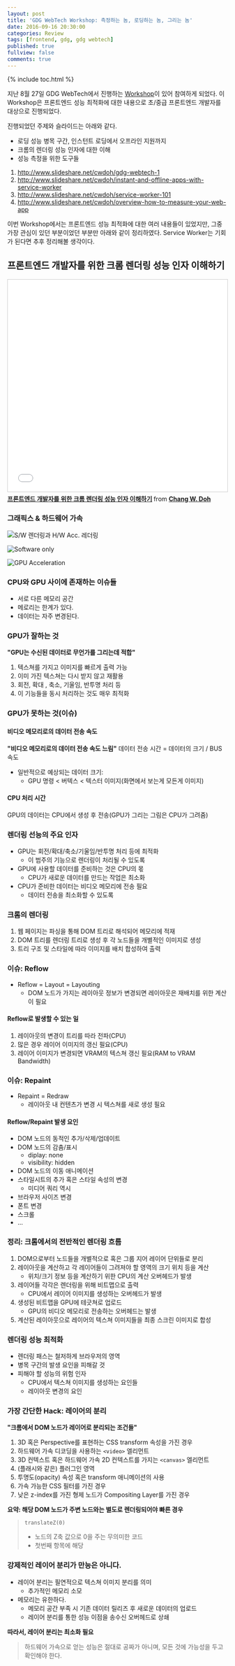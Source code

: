 ```yaml
---
layout: post
title: 'GDG WebTech Workshop: 측정하는 놈, 로딩하는 놈, 그리는 놈'
date: 2016-09-16 20:30:00
categories: Review
tags: [frontend, gdg, gdg webtech]
published: true
fullview: false
comments: true
---
```


{% include toc.html %}

지난 8월 27일 GDG WebTech에서 진행하는 [Workshop](http://onoffmix.com/event/75765)이 있어 참여하게 되었다. 이 Workshop은 프론트엔드 성능 최적화에 대한 내용으로 초/중급 프론트엔드 개발자를 대상으로 진행되었다.

진행되었던 주제와 슬라이드는 아래와 같다.

* 로딩 성능 병목 구간, 인스턴트 로딩에서 오프라인 지원까지
* 크롬의 렌더링 성능 인자에 대한 이해
* 성능 측정을 위한 도구들

1. http://www.slideshare.net/cwdoh/gdg-webtech-1
2. http://www.slideshare.net/cwdoh/instant-and-offline-apps-with-service-worker
3. http://www.slideshare.net/cwdoh/service-worker-101
4. http://www.slideshare.net/cwdoh/overview-how-to-measure-your-web-app

이번 Workshop에서는 프론트엔드 성능 최적화에 대한 여러 내용들이 있었지만, 그중 가장 관심이 있던 부분이었던 부분만 아래와 같이 정리하였다. Service Worker는 기회가 된다면 추후 정리해볼 생각이다.

## 프론트엔드 개발자를 위한 크롬 렌더링 성능 인자 이해하기

<iframe src="//www.slideshare.net/slideshow/embed_code/key/gB5gPyQK2Z5iyG" width="595" height="485" frameborder="0" marginwidth="0" marginheight="0" scrolling="no" style="border:1px solid #CCC; border-width:1px; margin-bottom:5px; max-width: 100%;" allowfullscreen> </iframe> <div style="margin-bottom:5px"> <strong> <a href="//www.slideshare.net/cwdoh/gdg-webtech-1" title="프론트엔드 개발자를 위한 크롬 렌더링 성능 인자 이해하기" target="_blank">프론트엔드 개발자를 위한 크롬 렌더링 성능 인자 이해하기</a> </strong> from <strong><a href="//www.slideshare.net/cwdoh" target="_blank">Chang W. Doh</a></strong> </div>

### 그래픽스 & 하드웨어 가속

![S/W 렌더링과 H/W Acc. 레더링](http://image.slidesharecdn.com/gdgwebtech1-2-140619105952-phpapp02/95/-8-638.jpg?cb=1407742521)

![Software only](http://image.slidesharecdn.com/gdgwebtech1-2-140619105952-phpapp02/95/-13-638.jpg?cb=1407742521)

![GPU Acceleration](http://image.slidesharecdn.com/gdgwebtech1-2-140619105952-phpapp02/95/-14-638.jpg?cb=1407742521)

### CPU와 GPU 사이에 존재하는 이슈들

* 서로 다른 메모리 공간
* 메로리는 한계가 있다.
* 데이터는 자주 변경된다.

### GPU가 잘하는 것

**"GPU는 수신된 데이터로 무언가를 그리는데 적합"**

1. 텍스쳐를 가지고 이미지를 빠르게 출력 가능
2. 이미 가진 텍스쳐는 다시 받지 않고 재활용
3. 회전, 확대 , 축소, 기울임, 반투명 처리 등
4. 이 기능들을 동시 처리하는 것도 매우 최적화

### GPU가 못하는 것(이슈)

#### 비디오 메모리로의 데이터 전송 속도

**"비디오 메모리로의 데이터 전송 속도 느림"**
데이터 전송 시간 = 데이터의 크기 / BUS 속도

* 일반적으로 예상되는 데이터 크기:
    * GPU 명령 < 버텍스 < 텍스터 이미지(화면에서 보는게 모든게 이미지)

#### CPU 처리 시간

GPU의 데이터는 CPU에서 생성 후 전송(GPU가 그리는 그림은 CPU가 그려줌)

### 렌더링 선능의 주요 인자

* GPU는 회전/확대/축소/기울임/반투명 처리 등에 최적화
	* 이 범주의 기능으로 렌더링이 처리될 수 있도록
* GPU에 사용할 데이터를 준비하는 것은 CPU의 몫
	* CPU가 새로운 데이터를 만드는 작업은 최소화
* CPU가 준비한 데이터는 비디오 메모리에 전송 필요
	* 데이터 전송을 최소화할 수 있도록

### 크롬의 렌더링

1. 웹 페이지는 파싱을 통해 DOM 트리로 해석되어 메모리에 적재
2. DOM 트리를 렌더링 트리로 생성 후 각 노드들을 개별적인 이미지로 생성
3. 트리 구조 및 스타일에 따라 이미지를 배치 합성하여 출력

### 이슈: Reflow

* Reflow = Layout = Layouting
	* DOM 노드가 가지는 레이아웃 정보가 변경되면 레이아웃은 재배치를 위한 계산이 필요

#### Reflow로 발생할 수 있는 일

1. 레이아웃의 변경이 트리를 따라 전파(CPU)
2. 많은 경우 레이어 이미지의 갱신 필요(CPU)
3. 레이어 이미지가 변경되면 VRAM의 텍스쳐 갱신 필요(RAM to VRAM Bandwidth)

### 이슈: Repaint

* Repaint = Redraw
	* 레이아웃 내 컨텐츠가 변경 시 텍스쳐를 새로 생성 필요

#### Reflow/Repaint 발생 요인

* DOM 노드의 동적인 추가/삭제/업데이트
* DOM 노드의 감춤/표시
	* diplay: none
	* visibility: hidden
* DOM 노드의 이동 애니메이션
* 스타일시트의 추가 혹은 스타일 속성의 변경
	* 미디어 쿼리 역시
* 브라우저 사이즈 변경
* 폰트 변경
* 스크롤
* ...

### 정리: 크롬에서의 전반적인 렌더링 흐름

1. DOM으로부터 노드들을 개별적으로 혹은 그룹 지어 레이어 단위들로 분리
2. 레이아웃을 계산하고 각 레이어들이 그려져야 할 영역의 크기 위치 등을 계산
	* 위치/크기 정보 등을 계산하기 위한 CPU의 계산 오버헤드가 발생
3. 레이어들 각각은 렌더링을 위해 비트맵으로 출력
	* CPU에서 레이어 이미지를 생성하는 오버헤드가 발생
4. 생성된 비트맵을 GPU에 테긋쳐로 업로드
	* GPU의 비디오 메모리로 전송하는 오버헤드는 발생
5. 계산된 레이아웃으로 레이어의 텍스쳐 이미지들을 최종 스크린 이미지로 합성

### 렌더링 성능 최적화

* 렌더링 패스는 철저하게 브라우저의 영역
* 병목 구간의 발생 요인을 피해갈 것
* 피해야 할 성능의 위험 인자
	* CPU에서 텍스쳐 이미지를 생성하는 요인들
	* 레이아웃 변경의 요인

### 가장 간단한 Hack: 레이어의 분리

**"크롬에서 DOM 노드가 레이어로 분리되는 조건들"**

1. 3D 혹은 Perspective를 표현하는 CSS transform 속성을 가진 경우
2. 하드웨어 가속 디코딩을 사용하는 `<video>` 엘리먼트
3. 3D 컨텍스트 혹은 하드웨어 가속 2D 컨텍스트를 가지는 `<canvas>` 엘리먼트
4. (플래시와 같은) 플러그인 영역
5. 투명도(opacity) 속성 혹은 transform 애니메이션의 사용
6. 가속 가능한 CSS 필터를 가진 경우
7. 낮은 z-index를 가진 형제 노드가 Compositing Layer를 가진 경우

**요약: 해당 DOM 노드가 주변 노드와는 별도로 렌더링되어야 빠른 경우**

> `translateZ(0)`
>
> * 노드의 Z축 값으로 0을 주는 무의미한 코드
> * 첫번째 항목에 해당

### 강제적인 레이어 분리가 만능은 아니다.

* 레이어 분리는 필연적으로 텍스쳐 이미지 분리를 의미
	* 추가적인 메모리 소모
* 메모리는 유한하다.
	* 메모리 공간 부족 시 기존 데이터 릴리즈 후 새로운 데이터의 업로드
	* 레이어 분리를 통한 성능 이점을 송수신 오버헤드로 상쇄

**따라서, 레이어 분리는 최소화 필요**

> 하드웨어 가속으로 얻는 성능은 절대로 공짜가 아니며, 모든 것에 가능성을 두고 확인해야 한다.